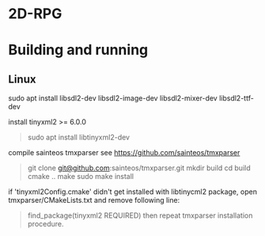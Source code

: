 # 2D-RPG

# Building and running

## Linux
sudo apt install libsdl2-dev libsdl2-image-dev libsdl2-mixer-dev libsdl2-ttf-dev

install tinyxml2 >= 6.0.0 
> sudo apt install libtinyxml2-dev

compile sainteos tmxparser
see https://github.com/sainteos/tmxparser
> git clone git@github.com:sainteos/tmxparser.git
> mkdir build
> cd build
> cmake ..
> make
> sudo make install

if 'tinyxml2Config.cmake' didn't get installed with libtinycml2 package,
open tmxparser/CMakeLists.txt and remove following line:
> find_package(tinyxml2 REQUIRED)
then repeat tmxparser installation procedure.
